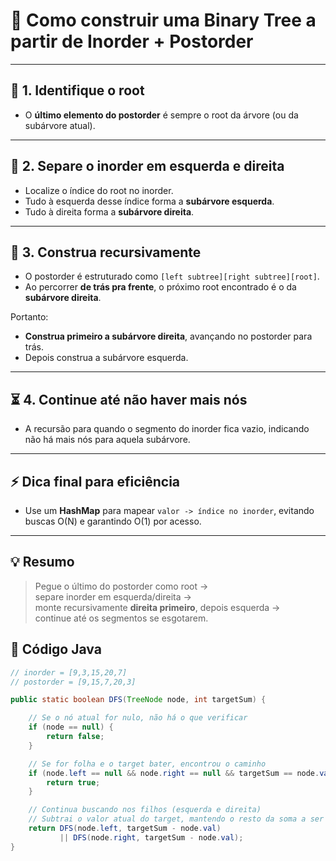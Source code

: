 # 🌳 Como construir uma Binary Tree a partir de Inorder + Postorder

---

## 🚀 1. Identifique o root
- O **último elemento do postorder** é sempre o root da árvore (ou da subárvore atual).

---

## 🧭 2. Separe o inorder em esquerda e direita
- Localize o índice do root no inorder.
- Tudo à esquerda desse índice forma a **subárvore esquerda**.
- Tudo à direita forma a **subárvore direita**.

---

## 🔄 3. Construa recursivamente
- O postorder é estruturado como `[left subtree][right subtree][root]`.
- Ao percorrer **de trás pra frente**, o próximo root encontrado é o da **subárvore direita**.

Portanto:
- **Construa primeiro a subárvore direita**, avançando no postorder para trás.
- Depois construa a subárvore esquerda.

---

## ⏳ 4. Continue até não haver mais nós
- A recursão para quando o segmento do inorder fica vazio, indicando não há mais nós para aquela subárvore.

---

## ⚡ Dica final para eficiência
- Use um **HashMap** para mapear `valor -> índice no inorder`, evitando buscas O(N) e garantindo O(1) por acesso.

---

## 💡 Resumo
> Pegue o último do postorder como root →  
> separe inorder em esquerda/direita →  
> monte recursivamente **direita primeiro**, depois esquerda →  
> continue até os segmentos se esgotarem.


## 📝 Código Java

```java
// inorder = [9,3,15,20,7]
// postorder = [9,15,7,20,3]

public static boolean DFS(TreeNode node, int targetSum) {

    // Se o nó atual for nulo, não há o que verificar
    if (node == null) {
        return false;
    }

    // Se for folha e o target bater, encontrou o caminho
    if (node.left == null && node.right == null && targetSum == node.val){
        return true;
    }

    // Continua buscando nos filhos (esquerda e direita)
    // Subtrai o valor atual do target, mantendo o resto da soma a ser encontrado
    return DFS(node.left, targetSum - node.val) 
           || DFS(node.right, targetSum - node.val);
}
```
